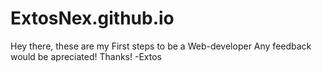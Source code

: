 # ExtosNex.github.io
Hey there, these are my First steps to be a Web-developer
Any feedback would be apreciated! Thanks!
-Extos
